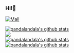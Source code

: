 ### Hi!👋

<!--
**pandalandala/pandalandala** is a ✨ _special_ ✨ repository because its `README.md` (this file) appears on your GitHub profile.

Here are some ideas to get you started:

- 🔭 I’m currently working on ...
- 🌱 I’m currently learning ...
- 👯 I’m looking to collaborate on ...
- 🤔 I’m looking for help with ...
- 💬 Ask me about ...
- 📫 How to reach me: ...
- 😄 Pronouns: ...
- ⚡ Fun fact: ...

&hide=language1,language2
&exclude_repo=pandalandala.github.io

-->

[![Mail](https://img.shields.io/badge/Email-zxrshawn@icloud.com-blue?style=flat&logo=mail.ru)](mailto:zxrshawn@icloud.com)

<a href="https://github.com/pandalandala">
  <img align="center" src="https://github-readme-stats.vercel.app/api?username=pandalandala&cache_seconds=1800&show_icons=true&count_private=true&bg_color=30,e96443,904e95&title_color=fff&text_color=fff" alt="pandalandala's github stats" />
</a><br>
<a href="https://github.com/pandalandala">
  <img align="center" src="https://github-readme-stats.vercel.app/api/top-langs/?username=pandalandala&cache_seconds=1800&card_width=445&layout=compact&langs_count=10&bg_color=30,e96443,904e95&title_color=fff&text_color=fff" />
</a><br>
<a href="https://github.com/pandalandala">
  <img align="center" src="https://github-readme-stats.vercel.app/api/wakatime?username=pandalandala&layout=default&range=last_7_days&bg_color=30,e96443,904e95&title_color=fff&text_color=fff&cache_seconds=1800" alt="pandalandala's github stats" />
</a><br>
<!--&v=2-->
<a href="https://github.com/pandalandala">
  <img align="center" src="https://github-readme-streak-stats.herokuapp.com?user=pandalandala&background=bc596c&dates=FFFFFF&border=FFFFFF&stroke=FFFFFF&ring=FFFFFF&fire=FFFFFF&currStreakNum=FFFFFF&sideNums=FFFFFF&currStreakLabel=FFFFFF&sideLabels=FFFFFF" alt="pandalandala's github stats" />
</a>
